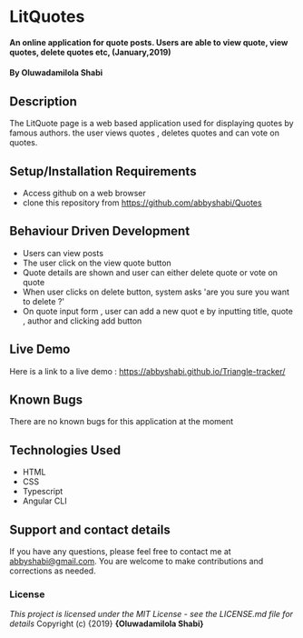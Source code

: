 # LitQuotes
#### An online application for quote posts. Users are able to view quote, view quotes, delete quotes etc, (January,2019)
#### By **Oluwadamilola Shabi**
## Description
The LitQuote page is a web based application used for displaying quotes by famous authors. the user views quotes , deletes quotes and can vote on quotes.
## Setup/Installation Requirements
* Access github on a web browser
* clone this repository  from https://github.com/abbyshabi/Quotes
## Behaviour Driven Development
* Users can view posts 
* The user click on the view quote button
* Quote details are shown and user can either delete quote or vote on quote
* When user clicks on delete button, system asks 'are you sure you want to delete ?'
* On quote input form , user can add a new quot e by inputting title, quote , author and clicking add button 
## Live Demo
 Here is a link to a live demo : https://abbyshabi.github.io/Triangle-tracker/
## Known Bugs
There are no known bugs for this application at the moment
## Technologies Used
* HTML
* CSS
* Typescript
* Angular CLI
## Support and contact details
If you have any questions, please feel free to contact me at abbyshabi@gmail.com. You are welcome to make contributions and corrections as needed.
### License
*This project is licensed under the MIT License - see the LICENSE.md file for details*
Copyright (c) {2019} **{Oluwadamilola Shabi}**
